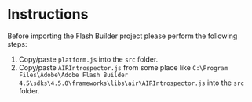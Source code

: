 # Instructions

Before importing the Flash Builder project please perform the following steps:

 1. Copy/paste `platform.js` into the `src` folder.
 2. Copy/paste `AIRIntrospector.js` from some place like `C:\Program Files\Adobe\Adobe Flash Builder 4.5\sdks\4.5.0\frameworks\libs\air\AIRIntrospector.js` into the `src` folder.